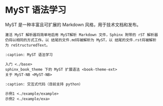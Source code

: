 # MyST 语法学习

MyST 是一种丰富且可扩展的 Markdown 风格，用于技术文档和发布。



```{note} 可以同时使用 MyST 和 reStructuredText
激活 MyST 解析器将简单地启用 MyST解析 Markdown 文件，Sphinx 附带的 rST 解析器仍将以相同的方式工作。以 结尾的文件.md将被解析为 MyST，以 结尾的文件.rst将被解析为 reStructuredText。
```



```{toctree} 
:caption: MyST 语法学习

入门 <./base>
sphinx_book_theme 下的 MyST 扩展语法 <book-theme-ext>
关于 MyST-NB <MyST-NB>
```

```{toctree} 
:caption: 交互式代码（目前支持 python）

示例1 <./example/example>
示例2 <./example/exa>
```
